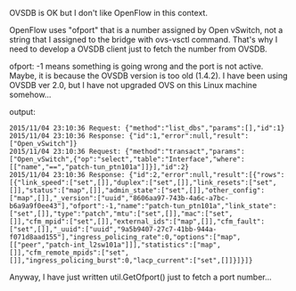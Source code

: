 OVSDB is OK but I don't like OpenFlow in this context.

OpenFlow uses "ofport" that is a number assigned by Open vSwitch, not a string that I assigned to the bridge with ovs-vsctl command. That's why I need to develop a OVSDB client just to fetch the number from OVSDB.

ofport: -1 means something is going wrong and the port is not active. Maybe, it is because the OVSDB version is too old (1.4.2). I have been using OVSDB ver 2.0, but I have not upgraded OVS on this Linux machine somehow...

output:
```
2015/11/04 23:10:36 Request: {"method":"list_dbs","params":[],"id":1}
2015/11/04 23:10:36 Response: {"id":1,"error":null,"result":["Open_vSwitch"]}
2015/11/04 23:10:36 Request: {"method":"transact","params":["Open_vSwitch",{"op":"select","table":"Interface","where":[["name","==","patch-tun_ptn101a"]]}],"id":2}
2015/11/04 23:10:36 Response: {"id":2,"error":null,"result":[{"rows":[{"link_speed":["set",[]],"duplex":["set",[]],"link_resets":["set",[]],"status":["map",[]],"admin_state":["set",[]],"other_config":["map",[]],"_version":["uuid","8606aa97-743b-4a6c-a7bc-b6a9a9f0ee43"],"ofport":-1,"name":"patch-tun_ptn101a","link_state":["set",[]],"type":"patch","mtu":["set",[]],"mac":["set",[]],"cfm_mpid":["set",[]],"external_ids":["map",[]],"cfm_fault":["set",[]],"_uuid":["uuid","9a5b9407-27c7-41bb-944a-f071d8aad155"],"ingress_policing_rate":0,"options":["map",[["peer","patch-int_l2sw101a"]]],"statistics":["map",[]],"cfm_remote_mpids":["set",[]],"ingress_policing_burst":0,"lacp_current":["set",[]]}]}]}
```

Anyway, I have just written util.GetOfport() just to fetch a port number...
